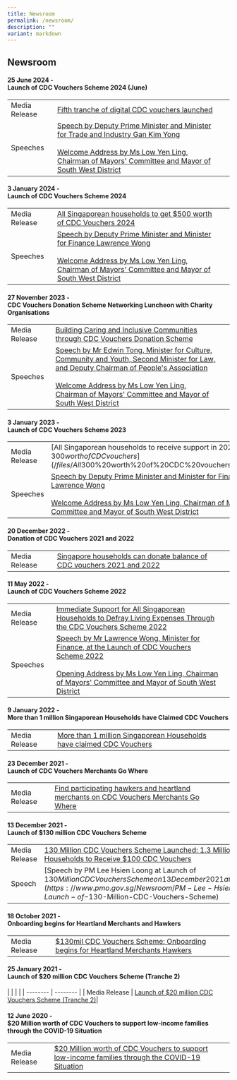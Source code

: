 ```yaml
---
title: Newsroom
permalink: /newsroom/
description: ""
variant: markdown
---
```

## Newsroom


#### 25 June 2024 - <br> Launch of CDC Vouchers Scheme 2024 (June)

| | | |
| -------- | -------- | -------- |
| Media Release     | [Fifth tranche of digital CDC vouchers launched](/files/FINAL_Media_Release_and_Quotes_for_Launch_of_CDC_Vouchers_2024_June_25June.pdf)
|  Speeches | [Speech by Deputy Prime Minister and Minister for Trade and Industry Gan Kim Yong](https://www.pmo.gov.sg/Newsroom/DPM-Gan-Kim-Yong-at-the-Launch-of-CDC-Vouchers-Scheme-2024) <br><br>  [Welcome Address by Ms Low Yen Ling, Chairman of Mayors' Committee and Mayor of South West District](/files/Checked_Mayor_Low_Speech_for_Launch_of_CDC_Vouchers_Scheme__June____25_Jun_24.pdf)|

#### 3 January 2024 - <br> Launch of CDC Vouchers Scheme 2024

| | | |
| -------- | -------- | -------- |
| Media Release     | [All Singaporean households to get $500 worth of CDC Vouchers 2024](/files/Updated_Media_Release_and_Quotes_for_Launch_of_CDC_Vouchers_2024__8_Jan_.pdf)
|  Speeches | [Speech by Deputy Prime Minister and Minister for Finance Lawrence Wong](https://www.pmo.gov.sg/Newsroom/DPM-Lawrence-Wong-at-the-Launch-of-the-CDC-Vouchers-Scheme-2024) <br><br>[Welcome Address by Ms Low Yen Ling, Chairman of Mayors' Committee and Mayor of South West District](/files/CDC_Vouchers_Scheme_2024_Launch___Mayor_Low_Speech__1_.pdf) |


#### 27 November 2023 - <br> CDC Vouchers Donation Scheme Networking Luncheon with Charity Organisations


| | | |
| -------- | -------- | -------- |
| Media Release     | [Building Caring and Inclusive Communities through CDC Vouchers Donation Scheme](/files/FINAL__Media_Release_CDCV_Donation_Scheme_2023.pdf)  | 
|  Speeches     |[Speech by Mr Edwin Tong, Minister for Culture, Community and Youth, Second Minister for Law, and Deputy Chairman of People's Association](/files/Final_Delivered_Speech_by_Min_Edwin_for_CDCV_Donation_and_Charities_Networking_Luncheon.pdf) <br><br> [Welcome Address by Ms Low Yen Ling, Chairman of Mayors' Committee and Mayor of South West District](https://www.cdc.gov.sg/files/Final_Speech_Delieverd_by_Mayor_Low_Yen_Ling___CDCV_Donation_and_Luncheon_with_Charities_27_Nov_23.pdf)    | 

#### 3 January 2023 - <br>Launch of CDC Vouchers Scheme 2023


| | | |
| -------- | -------- | -------- |
| Media Release     | [All Singaporean households to receive support in 2023  with $300 worth of CDC vouchers](/files/All%20Singaporean%20households%20to%20receive%20support%20in%202023%20%20with%20$300%20worth%20of%20CDC%20vouchers%20.pdf)   | 
|  Speeches     |[Speech by Deputy Prime Minister and Minister for Finance Lawrence Wong](https://www.pmo.gov.sg/Newsroom/DPM-Lawrence-Wong-at-the-Launch-of-CDC-Vouchers-Scheme-Jan-2023) <br><br> [Welcome Address by Ms Low Yen Ling, Chairman of Mayors' Committee and Mayor of South West District](https://www.cdc.gov.sg/files/Final_Speech_Delieverd_by_Mayor_Low_Yen_Ling___CDCV_Donation_and_Luncheon_with_Charities_27_Nov_23.pdf)    | 

#### 20 December 2022 - <br> Donation of CDC Vouchers 2021 and 2022

| | | |
| -------- | -------- | -------- |
| Media Release     | [Singapore households can donate balance of CDC vouchers 2021 and 2022](https://www.cdc.gov.sg/files/Final%20Media%20Release%20-%20Donation%20of%20CDC%20Vouchers%202021%20and%202022%20(002).pdf)  | 


#### 11 May 2022 - <br>Launch of CDC Vouchers Scheme 2022


| | | |
| -------- | -------- | -------- |
| Media Release     | [Immediate Support for All Singaporean Households to Defray Living Expenses Through the CDC Vouchers Scheme 2022](https://www.cdc.gov.sg/files/Press%20Releases/Immediate%20Support%20for%20All%20Singaporean%20Households%20Through%20the%20CDCVS%202022.pdf)     | 
|  Speeches     |[Speech by Mr Lawrence Wong, Minister for Finance, at the Launch of CDC Vouchers Scheme 2022](https://www.mof.gov.sg/news-publications/speeches/speech-by-mr-lawrence-wong-minister-for-finance-at-the-launch-of-the-cdc-vouchers-scheme-2022-on-wednesday-11-may-2022-at-tampines-west-community-club) <br><br> [Opening Address by Ms Low Yen Ling, Chairman of Mayors' Committee and Mayor of South West District](https://www.cdc.gov.sg/files/delivered-speech-by-chairman-mayor-low-yen-ling-at-launch-of-cdc-vouchers-scheme-2022%20(1).pdf)      | 




#### 9 January 2022 - <br>More than 1 million Singaporean Households have Claimed CDC Vouchers


|  |  |  |
| -------- | -------- | -------- |
| Media Release     | [More than 1 million Singaporean Households have claimed CDC Vouchers](https://www.cdc.gov.sg/files/Press%20Releases/More%20than%201%20million%20Singaporean%20Households%20have%20claimed%20CDC%20Vouchers.pdf)   | 

#### 23 December 2021 - <br>Launch of CDC Vouchers Merchants Go Where 

|  |  |  |
| -------- | -------- | -------- |
| Media Release     | [Find participating hawkers and heartland merchants on CDC Vouchers Merchants Go Where](/files/Media%20Release_CDC%20Vouchers%20Merchants%20Gowhere_%2023%20Dec%202021.pdf)


#### 13 December 2021 - <br>Launch of $130 million CDC Vouchers Scheme


|  |  |  |
| -------- | -------- | -------- |
| Media Release     | [130 Million CDC Vouchers Scheme Launched: 1.3 Million Singaporean Households to Receive $100 CDC Vouchers](https://www.cdc.gov.sg/files/Press%20Releases/130-million-cdc-vouchers-scheme-launched.pdf)
| Speech    | [Speech by PM Lee Hsien Loong at Launch of $130 Million CDC Vouchers Scheme on 13 December 2021 at Jurong Spring CC](https://www.pmo.gov.sg/Newsroom/PM-Lee-Hsien-Loong-at-Launch-of-$130-Million-CDC-Vouchers-Scheme) | 



#### 18 October 2021 - <br>Onboarding begins for Heartland Merchants and Hawkers



|  |  |  |
| -------- | -------- | -------- |
| Media Release     | [$130mil CDC Vouchers Scheme: Onboarding begins for Heartland Merchants Hawkers](https://www.cdc.gov.sg/files/Press%20Releases/final-media-release---onboarding-begins-for-heartland-merchants-hawkers.pdf)    | 


#### 25 January 2021 - <br>Launch of $20 million CDC Vouchers Scheme (Tranche 2)

| |  | |
| -------- | -------- | 
| Media Release     |  [Launch of $20 million CDC Vouchers Scheme (Tranche 2)](https://www.cdc.gov.sg/files/Press%20Releases/media-release-for-cdc-vouchers-scheme-tranche2.pdf)| 


#### 12 June 2020 - <br>$20 Million worth of CDC Vouchers to support low-income families through the COVID-19 Situation



|  |  |  |
| -------- | -------- | -------- |
| Media Release     | [$20 Million worth of CDC Vouchers to support low-income families through the COVID-19 Situation](https://www.cdc.gov.sg/files/Press%20Releases/final-media-release---launch-of-cdc-vouchers-scheme%20(1).pdf)    |